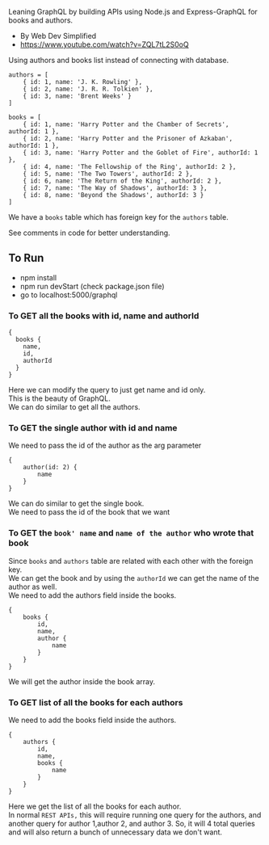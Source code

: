 Leaning GraphQL by building APIs using Node.js and Express-GraphQL for books and authors.
- By Web Dev Simplified
- https://www.youtube.com/watch?v=ZQL7tL2S0oQ

Using authors and books list instead of connecting with database.

```
authors = [
	{ id: 1, name: 'J. K. Rowling' },
	{ id: 2, name: 'J. R. R. Tolkien' },
	{ id: 3, name: 'Brent Weeks' }
]

books = [
	{ id: 1, name: 'Harry Potter and the Chamber of Secrets', authorId: 1 },
	{ id: 2, name: 'Harry Potter and the Prisoner of Azkaban', authorId: 1 },
	{ id: 3, name: 'Harry Potter and the Goblet of Fire', authorId: 1 },
	{ id: 4, name: 'The Fellowship of the Ring', authorId: 2 },
	{ id: 5, name: 'The Two Towers', authorId: 2 },
	{ id: 6, name: 'The Return of the King', authorId: 2 },
	{ id: 7, name: 'The Way of Shadows', authorId: 3 },
	{ id: 8, name: 'Beyond the Shadows', authorId: 3 }
]
```

We have a `books` table which has foreign key for the `authors` table.

See comments in code for better understanding.

## To Run
- npm install
- npm run devStart
(check package.json file)
- go to localhost:5000/graphql

### To GET all the books with id, name and authorId
```
{
  books {
    name,
    id,
	authorId
  }
}
```
Here we can modify the query to just get name and id only.<br>
This is the beauty of GraphQL.<br>
We can do similar to get all the authors.<br>

### To GET the single author with id and name
We need to pass the id of the author as the arg parameter
```
{
	author(id: 2) {
		name
	}
}
```
We can do similar to get the single book.<br>
We need to pass the id of the book that we want<br>

### To GET the `book' name` and `name of the author` who wrote that book
Since `books` and `authors` table are related with each other with the foreign key.<br>
We can get the book and by using the `authorId` we can get the name of the author as well.<br>
We need to add the authors field inside the books.<br>
```
{
	books {
		id,
		name,
		author {
			name
		}
	}
}
```
We will get the author inside the book array.

### To GET list of all the books for each authors
We need to add the books field inside the authors.
```
{
	authors {
		id,
		name,
		books {
			name
		}
	}
}
```
Here we get the list of all the books for each author.<br>
In normal `REST APIs,` this will require running one query for the authors, and another query for author 1,author 2, and author 3. 
So, it will 4 total queries and will also return a bunch of unnecessary data we don't want. 

